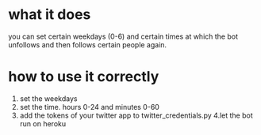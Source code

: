 # what it does
you can set certain weekdays (0-6) and certain times at which the bot unfollows and then follows certain people again.

# how to use it correctly
1. set the weekdays
2. set the time. hours 0-24 and minutes 0-60
3. add the tokens of your twitter app to twitter_credentials.py
4.let the bot run on heroku

